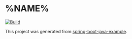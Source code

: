 # %NAME%

[![Build](https://github.com/%REPOSITORY%/actions/workflows/build.yml/badge.svg)](https://github.com/%REPOSITORY%/actions/workflows/build.yml)

This project was generated from [spring-boot-java-example](https://github.com/jecklgamis/spring-boot-java-example).



